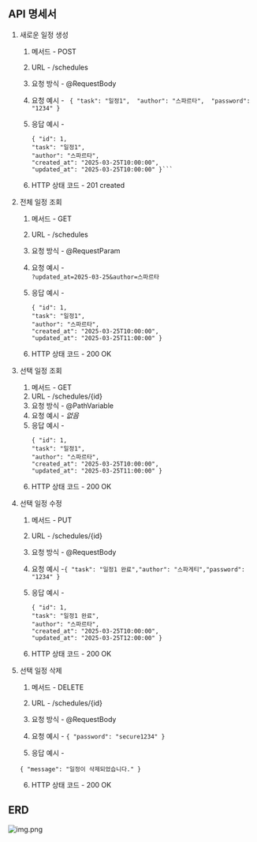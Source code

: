 API 명세서
----

1. 새로운 일정 생성
   1. 메서드 - POST
   2. URL - /schedules
   3. 요청 방식  - @RequestBody
   4. 요청 예시 - ```
      { "task": "일정1", 
      "author": "스파르타", 
      "password": "1234" }```

   5. 응답 예시 - 
      ```
      { "id": 1, 
      "task": "일정1", 
      "author": "스파르타", 
      "created_at": "2025-03-25T10:00:00",
      "updated_at": "2025-03-25T10:00:00" }```
   6. HTTP 상태 코드 - 201 created

    
2. 전체 일정 조회
    1. 메서드 - GET
    2. URL - /schedules
    3. 요청 방식  - @RequestParam
    4. 요청 예시 -<br>
   ```?updated_at=2025-03-25&author=스파르타```

   5. 응답 예시 - 
      ```
      { "id": 1, 
      "task": "일정1", 
      "author": "스파르타", 
      "created_at": "2025-03-25T10:00:00", 
      "updated_at": "2025-03-25T11:00:00" }
      ```
   6. HTTP 상태 코드 - 200 OK

      
3. 선택 일정 조회
   1. 메서드 - GET
    2. URL - /schedules/{id}
    3. 요청 방식  - @PathVariable
   4. 요청 예시 - *없음*
   5. 응답 예시 - 
      ```
      { "id": 1, 
      "task": "일정1", 
      "author": "스파르타", 
      "created_at": "2025-03-25T10:00:00",
      "updated_at": "2025-03-25T11:00:00" }
      ```
   6. HTTP 상태 코드 - 200 OK


4. 선택 일정 수정
    1. 메서드 - PUT
    2. URL - /schedules/{id}
    3. 요청 방식  - @RequestBody
   4. 요청 예시 -```{ "task": "일정1 완료","author": "스파게티","password": "1234" }```

   5. 응답 예시 - 
      ```
      { "id": 1, 
      "task": "일정1 완료", 
      "author": "스파르타", 
      "created_at": "2025-03-25T10:00:00", 
      "updated_at": "2025-03-25T12:00:00" }
      ```
   6. HTTP 상태 코드 - 200 OK
      
   
5. 선택 일정 삭제
   1. 메서드 - DELETE
   2. URL - /schedules/{id}
   3. 요청 방식  - @RequestBody
     4. 요청 예시 -
      ```{ "password": "secure1234" }```

      5. 응답 예시 - 
      ```
      { "message": "일정이 삭제되었습니다." }
      ```
   6. HTTP 상태 코드 - 200 OK

ERD 
----
![img.png](readme_file/img.png)
